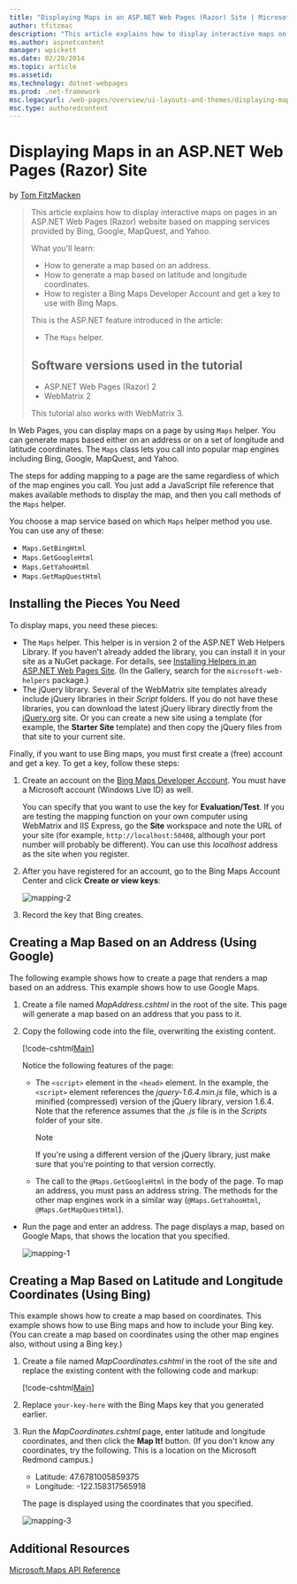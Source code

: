 ```yaml
---
title: "Displaying Maps in an ASP.NET Web Pages (Razor) Site | Microsoft Docs"
author: tfitzmac
description: "This article explains how to display interactive maps on pages in an ASP.NET Web Pages (Razor) website based on mapping services provided by Bing, Google, Ma..."
ms.author: aspnetcontent
manager: wpickett
ms.date: 02/20/2014
ms.topic: article
ms.assetid: 
ms.technology: dotnet-webpages
ms.prod: .net-framework
msc.legacyurl: /web-pages/overview/ui-layouts-and-themes/displaying-maps-in-an-aspnet-web-pages-site
msc.type: authoredcontent
---
```

Displaying Maps in an ASP.NET Web Pages (Razor) Site
====================
by [Tom FitzMacken](https://github.com/tfitzmac)

> This article explains how to display interactive maps on pages in an ASP.NET Web Pages (Razor) website based on mapping services provided by Bing, Google, MapQuest, and Yahoo.
> 
> What you'll learn:
> 
> - How to generate a map based on an address.
> - How to generate a map based on latitude and longitude coordinates.
> - How to register a Bing Maps Developer Account and get a key to use with Bing Maps.
> 
> This is the ASP.NET feature introduced in the article:
> 
> - The `Maps` helper.
>   
> 
> ## Software versions used in the tutorial
> 
> 
> - ASP.NET Web Pages (Razor) 2
> - WebMatrix 2
>   
> 
> This tutorial also works with WebMatrix 3.


In Web Pages, you can display maps on a page by using `Maps` helper. You can generate maps based either on an address or on a set of longitude and latitude coordinates. The `Maps` class lets you call into popular map engines including Bing, Google, MapQuest, and Yahoo.

The steps for adding mapping to a page are the same regardless of which of the map engines you call. You just add a JavaScript file reference that makes available methods to display the map, and then you call methods of the `Maps` helper.

You choose a map service based on which `Maps` helper method you use. You can use any of these:

- `Maps.GetBingHtml`
- `Maps.GetGoogleHtml`
- `Maps.GetYahooHtml`
- `Maps.GetMapQuestHtml`

## Installing the Pieces You Need

To display maps, you need these pieces:

- The `Maps` helper. This helper is in version 2 of the ASP.NET Web Helpers Library. If you haven't already added the library, you can install it in your site as a NuGet package. For details, see [Installing Helpers in an ASP.NET Web Pages Site](https://go.microsoft.com/fwlink/?LinkId=252372). (In the Gallery, search for the `microsoft-web-helpers` package.)
- The jQuery library. Several of the WebMatrix site templates already include jQuery libraries in their *Script* folders. If you do not have these libraries, you can download the latest jQuery library directly from the [jQuery.org](http://jQuery.org) site. Or you can create a new site using a template (for example, the **Starter Site** template) and then copy the jQuery files from that site to your current site.

Finally, if you want to use Bing maps, you must first create a (free) account and get a key. To get a key, follow these steps:

1. Create an account on the [Bing Maps Developer Account](https://www.microsoft.com/maps/developers/web.aspx). You must have a Microsoft account (Windows Live ID) as well.

    You can specify that you want to use the key for **Evaluation/Test**. If you are testing the mapping function on your own computer using WebMatrix and IIS Express, go the **Site** workspace and note the URL of your site (for example, `http://localhost:50408`, although your port number will probably be different). You can use this *localhost* address as the site when you register.
2. After you have registered for an account, go to the Bing Maps Account Center and click **Create or view keys**:

    ![mapping-2](displaying-maps-in-an-aspnet-web-pages-site/_static/image1.png)
3. Record the key that Bing creates.

## Creating a Map Based on an Address (Using Google)

The following example shows how to create a page that renders a map based on an address. This example shows how to use Google Maps.

1. Create a file named *MapAddress.cshtml* in the root of the site. This page will generate a map based on an address that you pass to it.
2. Copy the following code into the file, overwriting the existing content.

    [!code-cshtml[Main](displaying-maps-in-an-aspnet-web-pages-site/samples/sample1.cshtml)]

    Notice the following features of the page:

    - The `<script>` element in the `<head>` element. In the example, the `<script>` element references the *jquery-1.6.4.min.js* file, which is a minified (compressed) version of the jQuery library, version 1.6.4. Note that the reference assumes that the *.js* file is in the *Scripts* folder of your site. 

        > [!NOTE]
        > If you're using a different version of the jQuery library, just make sure that you're pointing to that version correctly.
    - The call to the `@Maps.GetGoogleHtml` in the body of the page. To map an address, you must pass an address string. The methods for the other map engines work in a similar way (`@Maps.GetYahooHtml`, `@Maps.GetMapQuestHtml`).
- Run the page and enter an address. The page displays a map, based on Google Maps, that shows the location that you specified.

    ![mapping-1](displaying-maps-in-an-aspnet-web-pages-site/_static/image2.png)

## Creating a Map Based on Latitude and Longitude Coordinates (Using Bing)

This example shows how to create a map based on coordinates. This example shows how to use Bing maps and how to include your Bing key. (You can create a map based on coordinates using the other map engines also, without using a Bing key.)

1. Create a file named *MapCoordinates.cshtml* in the root of the site and replace the existing content with the following code and markup:

    [!code-cshtml[Main](displaying-maps-in-an-aspnet-web-pages-site/samples/sample2.cshtml)]
2. Replace `your-key-here` with the Bing Maps key that you generated earlier.
3. Run the *MapCoordinates.cshtml* page, enter latitude and longitude coordinates, and then click the **Map It!** button. (If you don't know any coordinates, try the following. This is a location on the Microsoft Redmond campus.)

    - Latitude: 47.6781005859375
    - Longitude: -122.158317565918

    The page is displayed using the coordinates that you specified.

    ![mapping-3](displaying-maps-in-an-aspnet-web-pages-site/_static/image3.png)

<a id="Additional_Resources"></a>
## Additional Resources


[Microsoft.Maps API Reference](https://msdn.microsoft.com/en-us/library/gg427611.aspx)